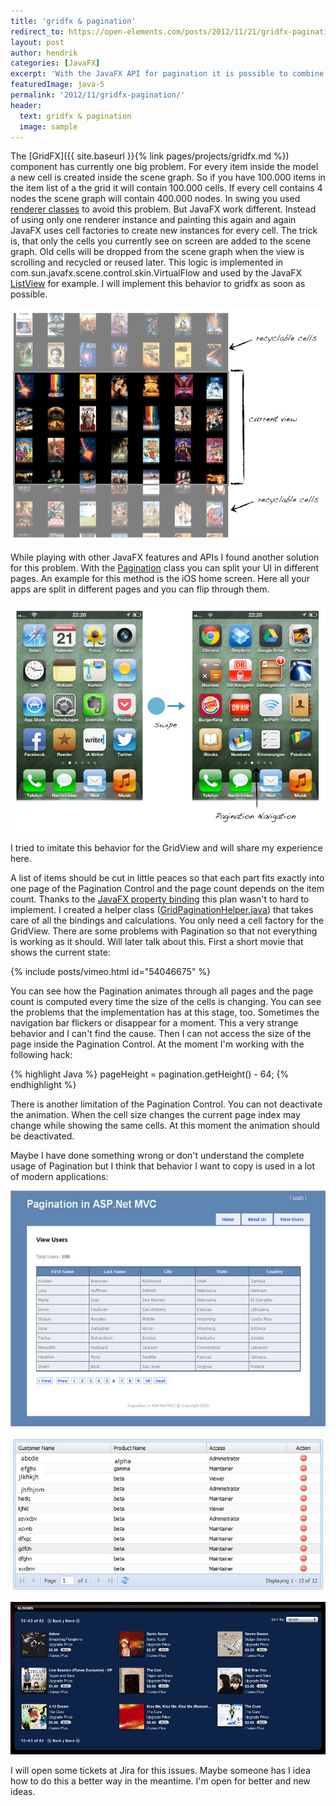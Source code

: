 ```yaml
---
title: 'gridfx & pagination'
redirect_to: https://open-elements.com/posts/2012/11/21/gridfx-pagination/
layout: post
author: hendrik
categories: [JavaFX]
excerpt: 'With the JavaFX API for pagination it is possible to combine GridFX with the given features and create a grid that supports pagination.'
featuredImage: java-5
permalink: '2012/11/gridfx-pagination/'
header:
  text: gridfx & pagination
  image: sample
---
```

The [GridFX]({{ site.baseurl }}{% link pages/projects/gridfx.md %}) component has currently one big problem. For every item inside the model a new cell is created inside the scene graph. So if you have 100.000 items in the item list of a the grid it will contain 100.000 cells. If every cell contains 4 nodes the scene graph will contain 400.000 nodes. In swing you used [renderer classes](http://docs.oracle.com/javase/tutorial/uiswing/components/combobox.html#renderer) to avoid this problem. But JavaFX work different. Instead of using only one renderer instance and painting this again and again JavaFX uses cell factories to create new instances for every cell. The trick is, that only the cells you currently see on screen are added to the scene graph. Old cells will be dropped from the scene graph when the view is scrolling and recycled or reused later. This logic is implemented in com.sun.javafx.scene.control.skin.VirtualFlow and used by the JavaFX [ListView](http://docs.oracle.com/javafx/2/ui_controls/list-view.htm) for example. I will implement this behavior to gridfx as soon as possible.

![pagination1](/assets/posts/guigarage-legacy/pagination1.png)

While playing with other JavaFX features and APIs I found another solution for this problem. With the [Pagination](http://docs.oracle.com/javafx/2/ui_controls/pagination.htm) class you can split your UI in different pages. An example for this method is the iOS home screen. Here all your apps are split in different pages and you can flip through them.

![Pagnation2](/assets/posts/guigarage-legacy/Pagnation2.png)

I tried to imitate this behavior for the GridView and will share my experience here.

A list of items should be cut in little peaces so that each part fits exactly into one page of the Pagination Control and the page count depends on the item count. Thanks to the [JavaFX property binding](http://docs.oracle.com/javafx/2/binding/jfxpub-binding.htm) this plan wasn't to hard to implement. I created a helper class ([GridPaginationHelper.java](https://github.com/guigarage/gridfx/blob/master/src/main/java/com/guigarage/fx/grid/util/GridPaginationHelper.java)) that takes care of all the bindings and calculations. You only need a cell factory for the GridView. There are some problems with Pagination so that not everything is working as it should. Will later talk about this. First a short movie that shows the current state:

{% include posts/vimeo.html id="54046675" %}

You can see how the Pagination animates through all pages and the page count is computed every time the size of the cells is changing. You can see the problems that the implementation has at this stage, too. Sometimes the navigation bar flickers or disappear for a moment. This a very strange behavior and I can't find the cause. Then I can not access the size of the page inside the Pagination Control. At the moment I'm working with the following hack:

{% highlight Java %}
pageHeight = pagination.getHeight() - 64;
{% endhighlight %}

There is another limitation of the Pagination Control. You can not deactivate the animation. When the cell size changes the current page index may change while showing the same cells. At this moment the animation should be deactivated.

Maybe I have done something wrong or don't understand the complete usage of Pagination but I think that behavior I want to copy is used in a lot of modern applications:

![pagination-demo1-150x150](/assets/posts/guigarage-legacy/pagination-demo1.jpg)

![pagination-demo2-150x150](/assets/posts/guigarage-legacy/pagination-demo2.png)

![pagination-demo3-150x150](/assets/posts/guigarage-legacy/pagination-demo3.png)

I will open some tickets at Jira for this issues. Maybe someone has I idea how to do this a better way in the meantime. I'm open for better and new ideas.
